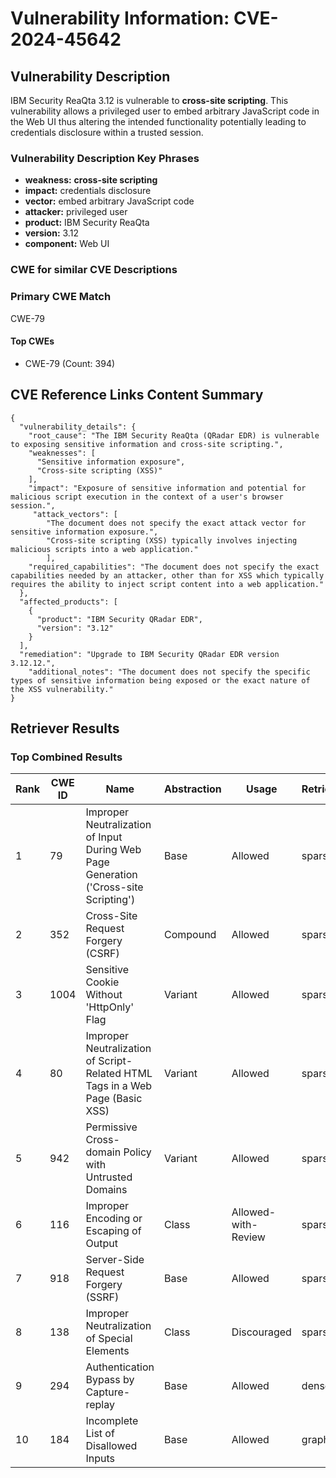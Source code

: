 # Vulnerability Information: CVE-2024-45642

## Vulnerability Description
IBM Security ReaQta 3.12 is vulnerable to **cross-site scripting**. This vulnerability allows a privileged user to embed arbitrary JavaScript code in the Web UI thus altering the intended functionality potentially leading to credentials disclosure within a trusted session.

### Vulnerability Description Key Phrases
- **weakness:** **cross-site scripting**
- **impact:** credentials disclosure
- **vector:** embed arbitrary JavaScript code
- **attacker:** privileged user
- **product:** IBM Security ReaQta
- **version:** 3.12
- **component:** Web UI

### CWE for similar CVE Descriptions
### Primary CWE Match
CWE-79

#### Top CWEs
- CWE-79 (Count: 394)

## CVE Reference Links Content Summary
```
{
  "vulnerability_details": {
    "root_cause": "The IBM Security ReaQta (QRadar EDR) is vulnerable to exposing sensitive information and cross-site scripting.",
    "weaknesses": [
      "Sensitive information exposure",
      "Cross-site scripting (XSS)"
    ],
    "impact": "Exposure of sensitive information and potential for malicious script execution in the context of a user's browser session.",
     "attack_vectors": [
        "The document does not specify the exact attack vector for sensitive information exposure.",
        "Cross-site scripting (XSS) typically involves injecting malicious scripts into a web application."
        ],
    "required_capabilities": "The document does not specify the exact capabilities needed by an attacker, other than for XSS which typically requires the ability to inject script content into a web application."
  },
  "affected_products": [
    {
      "product": "IBM Security QRadar EDR",
      "version": "3.12"
    }
  ],
  "remediation": "Upgrade to IBM Security QRadar EDR version 3.12.12.",
    "additional_notes": "The document does not specify the specific types of sensitive information being exposed or the exact nature of the XSS vulnerability."
}
```

## Retriever Results

### Top Combined Results

| Rank | CWE ID | Name | Abstraction | Usage  | Retrievers | Individual Scores |
|------|--------|------|-------------|-------|------------|-------------------|
| 1 | 79 | Improper Neutralization of Input During Web Page Generation ('Cross-site Scripting') | Base | Allowed | sparse | 0.291 |
| 2 | 352 | Cross-Site Request Forgery (CSRF) | Compound | Allowed | sparse | 0.255 |
| 3 | 1004 | Sensitive Cookie Without 'HttpOnly' Flag | Variant | Allowed | sparse | 0.254 |
| 4 | 80 | Improper Neutralization of Script-Related HTML Tags in a Web Page (Basic XSS) | Variant | Allowed | sparse | 0.243 |
| 5 | 942 | Permissive Cross-domain Policy with Untrusted Domains | Variant | Allowed | sparse | 0.241 |
| 6 | 116 | Improper Encoding or Escaping of Output | Class | Allowed-with-Review | sparse | 0.239 |
| 7 | 918 | Server-Side Request Forgery (SSRF) | Base | Allowed | sparse | 0.222 |
| 8 | 138 | Improper Neutralization of Special Elements | Class | Discouraged | sparse | 0.217 |
| 9 | 294 | Authentication Bypass by Capture-replay | Base | Allowed | dense | 0.552 |
| 10 | 184 | Incomplete List of Disallowed Inputs | Base | Allowed | graph | 0.002 |

